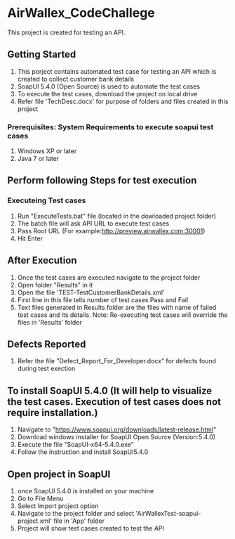 # AirWallex_CodeChallege
This project is created for testing an API.

## Getting Started
  1. This porject contains automated test case for testing an API which is created to collect customer bank details <br>
  2. SoapUI 5.4.0 (Open Source) is used to automate the test cases <br>
  3. To execute the test cases, download the project on local drive <br>
  4. Refer file 'TechDesc.docx' for purpose of folders and files created in this project
  
### Prerequisites: System Requirements to execute soapui test cases
  1. Windows XP or later <br>
  2. Java 7 or later <br>

## Perform following Steps for test execution
  ### Executeing Test cases
  1. Run "ExecuteTests.bat" file (located in the dowloaded project folder)
  2. The batch file will ask API URL to execute test cases
  3. Pass Root URL (For example:http://preview.airwallex.com:30001)
  4. Hit Enter  

## After Execution
   1. Once the test cases are executed navigate to the project folder <br>
   2. Open folder "Results" in it <br>
   3. Open the file 'TEST-TestCustomerBankDetails.xml' <br>
   4. First line in this file tells number of test cases Pass and Fail <br>
   5. Text files generated in Results folder are the files with name of failed test cases and its details.
   Note: Re-executing test cases will override the files in 'Results' folder

## Defects Reported
  1. Refer the file "Defect_Report_For_Developer.docx" for defects found during test exection

## To install SoapUI 5.4.0 (It will help to visualize the test cases. Execution of test cases does not require installation.) 
  1. Navigate to "https://www.soapui.org/downloads/latest-release.html"
  2. Download windows installer for SoapUI Open Source (Version:5.4.0)
  3. Execute the file "SoapUI-x64-5.4.0.exe"
  4. Follow the instruction and install SoapUI5.4.0
  
## Open project in SoapUI
  1. once SoapUI 5.4.0 is installed on your machine
  2. Go to File Menu
  3. Select Import project option
  4. Navigate to the project folder and select 'AirWallexTest-soapui-project.xml' file in 'App' folder
  5. Project will show test cases created to test the API
  
    
  
  
